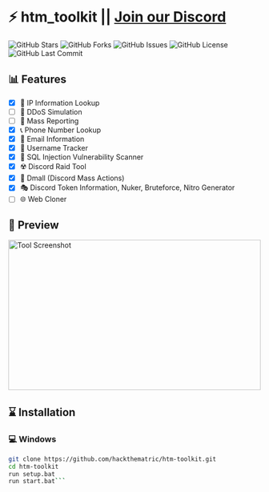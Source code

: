 # ⚡️ htm_toolkit || [Join our Discord](https://discord.gg/mP6NvAgF2q)

![GitHub Stars](https://img.shields.io/github/stars/hackthematric/htm-toolkit?style=social) ![GitHub Forks](https://img.shields.io/github/forks/hackthematric/htm-toolkit?style=social) ![GitHub Issues](https://img.shields.io/github/issues/hackthematric/htm-toolkit)
![GitHub License](https://img.shields.io/github/license/hackthematric/htm-toolkit) ![GitHub Last Commit](https://img.shields.io/github/last-commit/hackthematric/htm-toolkit)

## 📊 Features

- [x] 📍 IP Information Lookup
- [ ] 🛜 DDoS Simulation
- [ ] 🚫 Mass Reporting
- [x] 📞 Phone Number Lookup
- [x] 📩 Email Information
- [x] 👤 Username Tracker
- [x] 💉 SQL Injection Vulnerability Scanner
- [x] ☢️ Discord Raid Tool
- [x] 👥 Dmall (Discord Mass Actions)
- [x] 🎭 Discord Token Information, Nuker, Bruteforce, Nitro Generator
- [ ] 🌐 Web Cloner

## 📸 Preview

<div style="display: flex; justify-content: center;">
    <img src="https://cdn.discordapp.com/attachments/1274370571173625856/1274784761977507860/cyb3rtechtool.jpg?ex=66ce0f53&is=66ccbdd3&hm=be84c5f81d668d030d923628db2c32163ddd9c32a93c9669993a0c30dd2ef653&" alt="Tool Screenshot" style="width:100%; height:300px; object-fit:cover;"/>
</div>

## ⌛️ Installation

### 💻 Windows

```bash
git clone https://github.com/hackthematric/htm-toolkit.git
cd htm-toolkit
run setup.bat
run start.bat```

